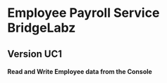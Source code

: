 # Employee Payroll Service BridgeLabz
## Version UC1
#### Read and Write Employee data from the Console 